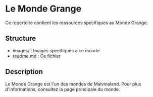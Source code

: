 ﻿# Le Monde Grange

Ce repertoire contient les ressources specifiques au Monde Grange.

## Structure

* images/ : Images specifiques a ce monde
* readme.md : Ce fichier

## Description

Le Monde Grange est l'un des mondes de Malvinaland. Pour plus d'informations, consultez la page principale du monde.
